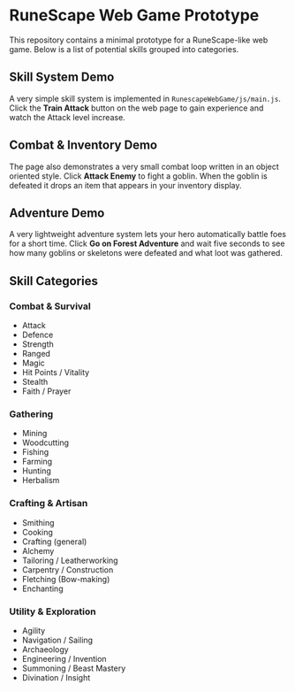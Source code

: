 # RuneScape Web Game Prototype

This repository contains a minimal prototype for a RuneScape-like web game. Below is a list of potential skills grouped into categories.

## Skill System Demo

A very simple skill system is implemented in `RunescapeWebGame/js/main.js`. Click the **Train Attack** button on the web page to gain experience and watch the Attack level increase.

## Combat & Inventory Demo

The page also demonstrates a very small combat loop written in an object oriented style. Click **Attack Enemy** to fight a goblin. When the goblin is defeated it drops an item that appears in your inventory display.

## Adventure Demo

A very lightweight adventure system lets your hero automatically battle foes for a short time. Click **Go on Forest Adventure** and wait five seconds to see how many goblins or skeletons were defeated and what loot was gathered.

## Skill Categories

### Combat & Survival
- Attack
- Defence
- Strength
- Ranged
- Magic
- Hit Points / Vitality
- Stealth
- Faith / Prayer

### Gathering
- Mining
- Woodcutting
- Fishing
- Farming
- Hunting
- Herbalism

### Crafting & Artisan
- Smithing
- Cooking
- Crafting (general)
- Alchemy
- Tailoring / Leatherworking
- Carpentry / Construction
- Fletching (Bow-making)
- Enchanting

### Utility & Exploration
- Agility
- Navigation / Sailing
- Archaeology
- Engineering / Invention
- Summoning / Beast Mastery
- Divination / Insight


